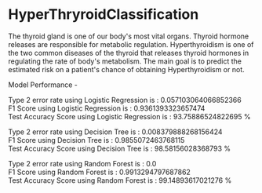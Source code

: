 # HyperThryroidClassification
The thyroid gland is one of our body's most vital organs. Thyroid hormone releases are responsible for metabolic regulation.
Hyperthyroidism is one of the two common diseases of the thyroid that releases thyroid hormones in regulating the rate of body's metabolism. The main goal is to predict the estimated risk on a patient's chance of obtaining Hyperthyroidism or not.

Model Performance - 

Type 2 error rate using Logistic Regression is : 0.057103064066852366 </br>
F1 Score using Logistic Regression is :  0.9361393323657474</br>
Test Accuracy Score using Logistic Regression is :  93.75886524822695 %</br>

Type 2 error rate using Decision Tree is : 0.008379888268156424</br>
F1 Score using Decision Tree is :  0.9855072463768115</br>
Test Accuracy Score using Decision Tree is :  98.58156028368793 %</br>

Type 2 error rate using Random Forest is : 0.0</br>
F1 Score using Random Forest is :  0.9913294797687862</br>
Test Accuracy Score using Random Forest is :  99.14893617021276 %</br>

